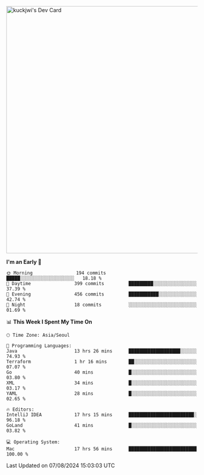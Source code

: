 <a href="https://app.daily.dev/kuckhwancho"><img src="https://api.daily.dev/devcards/v2/efef39c8028947428b3c0b486b9cd9b6.png?r=iz2&type=wide" width="652" alt="kuckjwi's Dev Card"/></a>

<!--START_SECTION:waka-->
**I'm an Early 🐤** 

```text
🌞 Morning                194 commits         █████░░░░░░░░░░░░░░░░░░░░   18.18 % 
🌆 Daytime                399 commits         █████████░░░░░░░░░░░░░░░░   37.39 % 
🌃 Evening                456 commits         ███████████░░░░░░░░░░░░░░   42.74 % 
🌙 Night                  18 commits          ░░░░░░░░░░░░░░░░░░░░░░░░░   01.69 % 
```


📊 **This Week I Spent My Time On** 

```text
🕑︎ Time Zone: Asia/Seoul

💬 Programming Languages: 
Java                     13 hrs 26 mins      ███████████████████░░░░░░   74.93 % 
Terraform                1 hr 16 mins        ██░░░░░░░░░░░░░░░░░░░░░░░   07.07 % 
Go                       40 mins             █░░░░░░░░░░░░░░░░░░░░░░░░   03.80 % 
XML                      34 mins             █░░░░░░░░░░░░░░░░░░░░░░░░   03.17 % 
YAML                     28 mins             █░░░░░░░░░░░░░░░░░░░░░░░░   02.65 % 

🔥 Editors: 
IntelliJ IDEA            17 hrs 15 mins      ████████████████████████░   96.18 % 
GoLand                   41 mins             █░░░░░░░░░░░░░░░░░░░░░░░░   03.82 % 

💻 Operating System: 
Mac                      17 hrs 56 mins      █████████████████████████   100.00 % 
```


 Last Updated on 07/08/2024 15:03:03 UTC
<!--END_SECTION:waka-->
